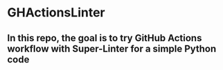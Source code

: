 # GHActionsLinter

## In this repo, the goal is to try GitHub Actions workflow with Super-Linter for a simple Python code
